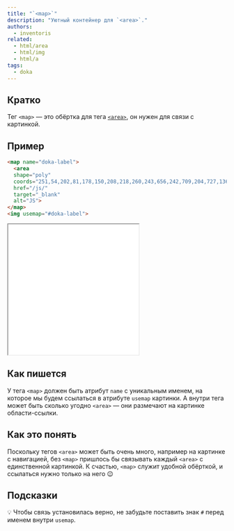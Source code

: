 ```yaml
---
title: "`<map>`"
description: "Уютный контейнер для `<area>`."
authors:
  - inventoris
related:
  - html/area
  - html/img
  - html/a
tags:
  - doka
---
```


## Кратко

Тег `<map>` — это обёртка для тега [`<area>`](/html/area/), он нужен для связи с картинкой.

## Пример

```html
<map name="doka-label">
  <area
  shape="poly"
  coords="251,54,202,81,178,150,208,218,260,243,656,242,709,204,727,136,703,84,648,53"
  href="/js/"
  target="_blank"
  alt="JS">
</map>
<img usemap="#doka-label">
```

<iframe title="Базовый пример" src="demos/basic/" height="300"></iframe>

## Как пишется

У тега `<map>` должен быть атрибут `name` с уникальным именем, на которое мы будем ссылаться в атрибуте `usemap` картинки. А внутри тега может быть сколько угодно `<area>` — они размечают на картинке области-ссылки.

## Как это понять

Поскольку тегов `<area>` может быть очень много, например на картинке с навигацией, без `<map>` пришлось бы связывать каждый `<area>` с единственной картинкой. К счастью, `<map>` служит удобной обёрткой, и ссылаться нужно только на него 😉

## Подсказки

💡 Чтобы связь установилась верно, не забудьте поставить знак `#` перед именем внутри `usemap`.
